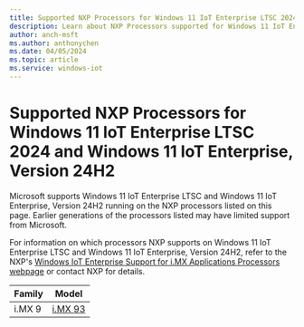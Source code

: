 ```yaml
---
title: Supported NXP Processors for Windows 11 IoT Enterprise LTSC 2024 and Windows 11 IoT Enterprise, version 24H2
description: Learn about NXP Processors supported for Windows 11 IoT Enterprise LTSC 2024 and Windows 11 IoT Enterprise, version 24H2
author: anch-msft
ms.author: anthonychen
ms.date: 04/05/2024
ms.topic: article
ms.service: windows-iot
---
```


# Supported NXP Processors for Windows 11 IoT Enterprise LTSC 2024 and Windows 11 IoT Enterprise, Version 24H2

Microsoft supports Windows 11 IoT Enterprise LTSC and Windows 11 IoT Enterprise, Version 24H2 running on the NXP processors listed on this page. Earlier generations of the processors listed may have limited support from Microsoft. 

For information on which processors NXP supports on Windows 11 IoT Enterprise LTSC and Windows 11 IoT Enterprise, Version 24H2, refer to the NXP's [Windows IoT Enterprise Support for i.MX Applications Processors webpage](https://aka.ms/nxpiot) or contact NXP for details.

| Family | Model |
|---|---|
|i.MX 9 | [i.MX 93](https://www.nxp.com/products/processors-and-microcontrollers/arm-processors/i-mx-applications-processors/i-mx-9-processors/i-mx-93-applications-processor-family-arm-cortex-a55-ml-acceleration-power-efficient-mpu:i.MX93) |